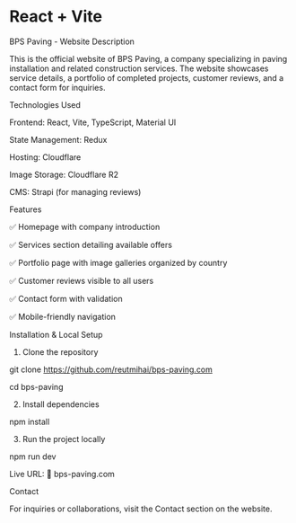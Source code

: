 # React + Vite

BPS Paving - Website Description

This is the official website of BPS Paving, a company specializing in paving installation and related construction services. The website showcases service details, a portfolio of completed projects, customer reviews, and a contact form for inquiries.

Technologies Used

Frontend: React, Vite, TypeScript, Material UI

State Management: Redux

Hosting: Cloudflare

Image Storage: Cloudflare R2

CMS: Strapi (for managing reviews)

Features

✅ Homepage with company introduction

✅ Services section detailing available offers

✅ Portfolio page with image galleries organized by country

✅ Customer reviews visible to all users

✅ Contact form with validation

✅ Mobile-friendly navigation


Installation & Local Setup

1. Clone the repository
   
git clone https://github.com/reutmihai/bps-paving.com

cd bps-paving

2. Install dependencies

npm install

3. Run the project locally
   
npm run dev

Live URL: 🔗 bps-paving.com

Contact

For inquiries or collaborations, visit the Contact section on the website.

